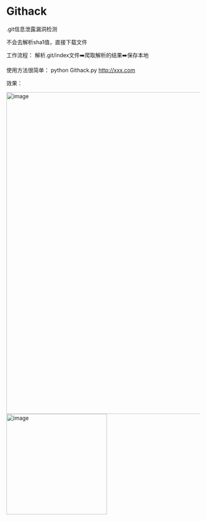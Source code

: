 # Githack
.git信息泄露漏洞检测

不会去解析sha1值，直接下载文件

工作流程：
解析.git/index文件➡️爬取解析的结果➡️保存本地

使用方法很简单：
python Githack.py http://xxx.com

效果：

<img width="839" alt="image" src="https://user-images.githubusercontent.com/63894044/189291569-aee7e2b0-11d6-45d4-9f90-74aece4e0668.png">


<img width="262" alt="image" src="https://user-images.githubusercontent.com/63894044/189290974-b5178a3b-8325-415c-b158-9c4809723655.png">


